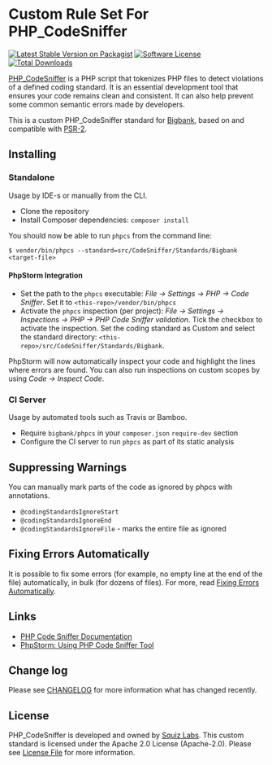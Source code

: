 # Custom Rule Set For PHP_CodeSniffer

[![Latest Stable Version on Packagist][ico-version]][link-packagist]
[![Software License][ico-license]](LICENSE.md)
[![Total Downloads][ico-downloads]][link-downloads]

[PHP_CodeSniffer][link-phpcs] is a PHP script that tokenizes PHP files to detect violations of a defined coding standard. It is an essential development tool that ensures your code remains clean and consistent. It can also help prevent some common semantic errors made by developers.

This is a custom PHP_CodeSniffer standard for [Bigbank][link-bigbank], based on and compatible with [PSR-2][link-psr2].

## Installing

### Standalone

Usage by IDE-s or manually from the CLI.

* Clone the repository
* Install Composer dependencies: `composer install`

You should now be able to run `phpcs` from the command line:

```
$ vendor/bin/phpcs --standard=src/CodeSniffer/Standards/Bigbank <target-file>
```

#### PhpStorm Integration

* Set the path to the `phpcs` executable: *File -> Settings -> PHP -> Code Sniffer*. Set it to `<this-repo>/vendor/bin/phpcs`
* Activate the `phpcs` inspection (per project): *File -> Settings -> Inspections -> PHP -> PHP Code Sniffer validation*. Tick the checkbox to activate the inspection. Set the coding standard as Custom and select the standard directory: `<this-repo>/src/CodeSniffer/Standards/Bigbank`.

PhpStorm will now automatically inspect your code and highlight the lines where errors are found. You can also run inspections on custom scopes by using *Code -> Inspect Code*.

### CI Server

Usage by automated tools such as Travis or Bamboo.

* Require `bigbank/phpcs` in your `composer.json` `require-dev` section
* Configure the CI server to run `phpcs` as part of its static analysis
 
## Suppressing Warnings

You can manually mark parts of the code as ignored by phpcs with annotations.

* `@codingStandardsIgnoreStart`
* `@codingStandardsIgnoreEnd`
* `@codingStandardsIgnoreFile` - marks the entire file as ignored

## Fixing Errors Automatically

It is possible to fix some errors (for example, no empty line at the end of the file) automatically, in bulk (for dozens of files). For more, read [Fixing Errors Automatically][link-autofix].

## Links

* [PHP Code Sniffer Documentation](https://github.com/squizlabs/PHP_CodeSniffer/wiki)
* [PhpStorm: Using PHP Code Sniffer Tool](http://www.jetbrains.com/phpstorm/webhelp/using-php-code-sniffer-tool.html)

## Change log

Please see [CHANGELOG](CHANGELOG.md) for more information what has changed recently.

## License

PHP_CodeSniffer is developed and owned by [Squiz Labs][link-phpcs].
This custom standard is licensed under the Apache 2.0 License (Apache-2.0). Please see [License File](LICENSE.md) for more information.

[link-bigbank]: https://bigbank.eu
[link-psr2]: http://www.php-fig.org/psr/psr-2
[link-phpcs]: https://github.com/squizlabs/PHP_CodeSniffer
[link-autofix]: https://github.com/squizlabs/PHP_CodeSniffer/wiki/Fixing-Errors-Automatically

[ico-version]: https://poser.pugx.org/bigbank/phpcs/v/stable
[ico-license]: https://poser.pugx.org/bigbank/phpcs/license
[ico-downloads]: https://poser.pugx.org/bigbank/phpcs/downloads

[link-packagist]: https://packagist.org/packages/bigbank/phpcs
[link-downloads]: https://packagist.org/packages/bigbank/phpcs